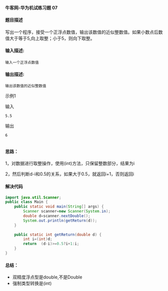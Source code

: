 #### 牛客网-华为机试练习题 07

#### 题目描述

写出一个程序，接受一个正浮点数值，输出该数值的近似整数值。如果小数点后数值大于等于5,向上取整；小于5，则向下取整。

#### 输入描述:

```
输入一个正浮点数值
```

#### 输出描述:

```
输出该数值的近似整数值
```

示例1

输入

```
5.5
```

输出

```
6


```

#### 思路：

1，对数据进行取整操作，使用(int)方法，只保留整数部分，结果为i

2，然后判断d-i和0.5的关系，如果大于0.5，就返回i+1，否则返回i

#### 解决代码

```java
import java.util.Scanner;
public class Main {
    public static void main(String[] args) {
        Scanner scanner=new Scanner(System.in);
        double d=scanner.nextDouble();
        System.out.println(getReturn(d));
    }
     
    public static int getReturn(double d) {
        int i=(int)d;
        return  (d-i)>=0.5?i+1:i;
    }    
}
```

#### 总结：

* 双精度浮点型是double,不是Double
* 强制类型转换是(int)